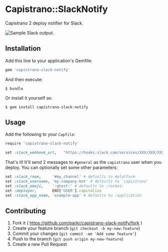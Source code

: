 # Capistrano::SlackNotify

Capistrano 2 deploy notifier for Slack.

![Sample Slack output.](https://raw.githubusercontent.com/parkr/capistrano-slack-notify/master/Screen%20Shot%202015-02-06%20at%205.52.10%20PM.png)

## Installation

Add this line to your application's Gemfile:

```ruby
gem 'capistrano-slack-notify'
```

And then execute:

    $ bundle

Or install it yourself as:

    $ gem install capistrano-slack-notify

## Usage

Add the following to your `Capfile`:

```ruby
require 'capistrano-slack-notify'

set :slack_webhook_url,   "https://hooks.slack.com/services/XXX/XXX/XXX"
```

That's it! It'll send 2 messages to `#general` as the `capistrano` user when you deploy.
You can optionally set some other parameters:

```ruby
set :slack_room,     '#my_channel' # defaults to #platform
set :slack_username, 'my-company-bot' # defaults to 'capistrano'
set :slack_emoji,    ':ghost:' # defaults to :rocket:
set :deployer,       ENV['USER'].capitalize
set :slack_app_name, 'example-app' # defaults to :application
```

## Contributing

1. Fork it ( https://github.com/parkr/capistrano-slack-notify/fork )
2. Create your feature branch (`git checkout -b my-new-feature`)
3. Commit your changes (`git commit -am 'Add some feature'`)
4. Push to the branch (`git push origin my-new-feature`)
5. Create a new Pull Request
